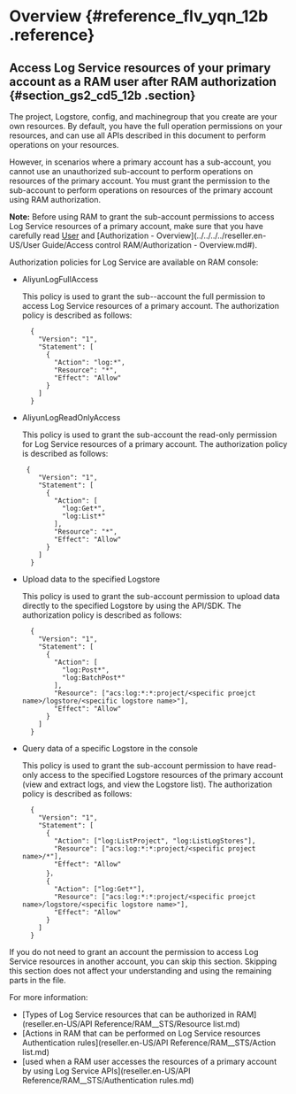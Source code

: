 # Overview {#reference_flv_yqn_12b .reference}

## Access Log Service resources of your primary account as a RAM user after RAM authorization {#section_gs2_cd5_12b .section}

The project, Logstore, config, and machinegroup that you create are your own resources. By default, you have the full operation permissions on your resources, and can use all APIs described in this document to perform operations on your resources.

However, in scenarios where a primary account has a sub-account, you cannot use an unauthorized sub-account to perform operations on resources of the primary account. You must grant the permission to the sub-account to perform operations on resources of the primary account using RAM authorization.

**Note:** Before using RAM to grant the sub-account permissions to access Log Service resources of a primary account, make sure that you have carefully read [User](../../../../reseller.en-US//Identities/Users.md) and [Authorization - Overview](../../../../reseller.en-US/User Guide/Access control RAM/Authorization - Overview.md#).

Authorization policies for Log Service are available on RAM console:

-   AliyunLogFullAccess

    This policy is used to grant the sub--account the full permission to access Log Service resources of a primary account. The authorization policy is described as follows:

    ```
      {
        "Version": "1",
        "Statement": [
          {
            "Action": "log:*",
            "Resource": "*",
            "Effect": "Allow"
          }
        ]
      }
    ```

-   AliyunLogReadOnlyAccess

    This policy is used to grant the sub-account the read-only permission for Log Service resources of a primary account. The authorization policy is described as follows:

    ```
     {
        "Version": "1",
        "Statement": [
          {
            "Action": [
              "log:Get*",
              "log:List*"
            ],
            "Resource": "*",
            "Effect": "Allow"
          }
        ]
      }
    ```

-   Upload data to the specified Logstore

    This policy is used to grant the sub-account permission to upload data directly to the specified Logstore by using the API/SDK. The authorization policy is described as follows:

    ```
      {
        "Version": "1",
        "Statement": [
          {
            "Action": [
              "log:Post*",
              "log:BatchPost*"
            ],
            "Resource": ["acs:log:*:*:project/<specific proejct name>/logstore/<specific logstore name>"],
            "Effect": "Allow"
          }
        ]
      }
    ```

-   Query data of a specific Logstore in the console

    This policy is used to grant the sub-account permission to have read-only access to the specified Logstore resources of the primary account \(view and extract logs, and view the Logstore list\). The authorization policy is described as follows:

    ```
      {
        "Version": "1",
        "Statement": [
          {
            "Action": ["log:ListProject", "log:ListLogStores"],
            "Resource": ["acs:log:*:*:project/<specific project name>/*"],
            "Effect": "Allow"
          }，
          {
            "Action": ["log:Get*"],
            "Resource": ["acs:log:*:*:project/<specific proejct name>/logstore/<specific logstore name>"],
            "Effect": "Allow"
          }
        ]
      }
    ```


If you do not need to grant an account the permission to access Log Service resources in another account, you can skip this section. Skipping this section does not affect your understanding and using the remaining parts in the file.

For more information:

-   [Types of Log Service resources that can be authorized in RAM](reseller.en-US/API Reference/RAM__STS/Resource list.md)
-   [Actions in RAM that can be performed on Log Service resources Authentication rules](reseller.en-US/API Reference/RAM__STS/Action list.md)
-   [used when a RAM user accesses the resources of a primary account by using Log Service APIs](reseller.en-US/API Reference/RAM__STS/Authentication rules.md)


